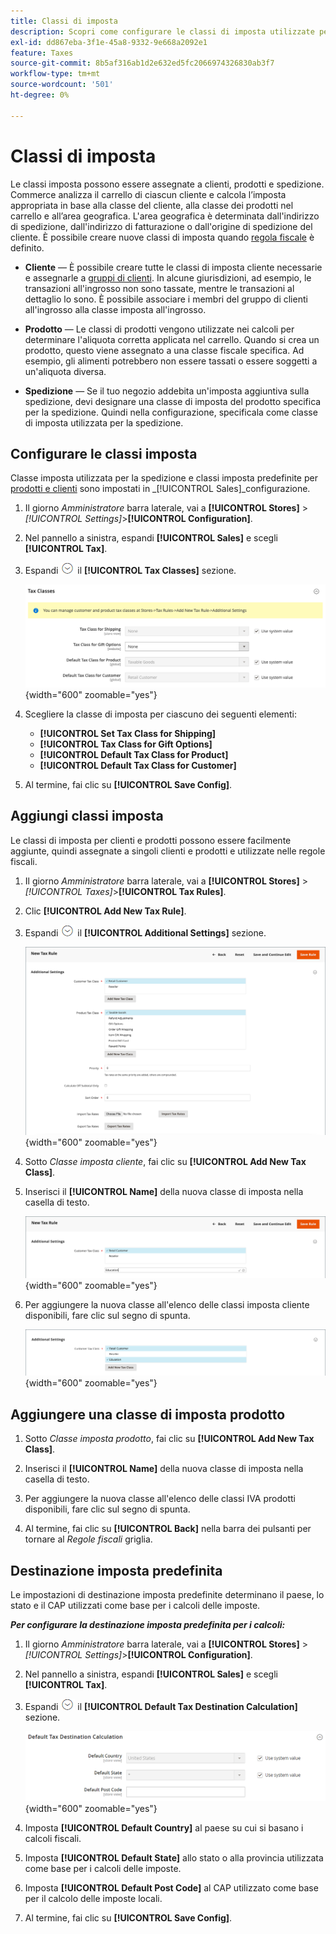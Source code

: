 ```yaml
---
title: Classi di imposta
description: Scopri come configurare le classi di imposta utilizzate per le regole fiscali.
exl-id: dd867eba-3f1e-45a8-9332-9e668a2092e1
feature: Taxes
source-git-commit: 8b5af316ab1d2e632ed5fc2066974326830ab3f7
workflow-type: tm+mt
source-wordcount: '501'
ht-degree: 0%

---
```


# Classi di imposta

Le classi imposta possono essere assegnate a clienti, prodotti e spedizione. Commerce analizza il carrello di ciascun cliente e calcola l’imposta appropriata in base alla classe del cliente, alla classe dei prodotti nel carrello e all’area geografica. L&#39;area geografica è determinata dall&#39;indirizzo di spedizione, dall&#39;indirizzo di fatturazione o dall&#39;origine di spedizione del cliente. È possibile creare nuove classi di imposta quando [regola fiscale](tax-rules.md) è definito.

- **Cliente** — È possibile creare tutte le classi di imposta cliente necessarie e assegnarle a [gruppi di clienti](../customers/customer-groups.md). In alcune giurisdizioni, ad esempio, le transazioni all&#39;ingrosso non sono tassate, mentre le transazioni al dettaglio lo sono. È possibile associare i membri del gruppo di clienti all&#39;ingrosso alla classe imposta all&#39;ingrosso.

- **Prodotto** — Le classi di prodotti vengono utilizzate nei calcoli per determinare l&#39;aliquota corretta applicata nel carrello. Quando si crea un prodotto, questo viene assegnato a una classe fiscale specifica. Ad esempio, gli alimenti potrebbero non essere tassati o essere soggetti a un&#39;aliquota diversa.

- **Spedizione** — Se il tuo negozio addebita un&#39;imposta aggiuntiva sulla spedizione, devi designare una classe di imposta del prodotto specifica per la spedizione. Quindi nella configurazione, specificala come classe di imposta utilizzata per la spedizione.

## Configurare le classi imposta

Classe imposta utilizzata per la spedizione e classi imposta predefinite per [prodotti e clienti](#add-a-product-tax-class) sono impostati in _[!UICONTROL Sales]_configurazione.

1. Il giorno _Amministratore_ barra laterale, vai a **[!UICONTROL Stores]** > _[!UICONTROL Settings]_>**[!UICONTROL Configuration]**.

1. Nel pannello a sinistra, espandi **[!UICONTROL Sales]** e scegli **[!UICONTROL Tax]**.

1. Espandi ![Selettore di espansione](../assets/icon-display-expand.png) il **[!UICONTROL Tax Classes]** sezione.

   ![Configurazione - Classi di imposta](../configuration-reference/sales/assets/tax-tax-classes.png){width="600" zoomable="yes"}

1. Scegliere la classe di imposta per ciascuno dei seguenti elementi:

   - **[!UICONTROL Set Tax Class for Shipping]**
   - **[!UICONTROL Tax Class for Gift Options]**
   - **[!UICONTROL Default Tax Class for Product]**
   - **[!UICONTROL Default Tax Class for Customer]**

1. Al termine, fai clic su **[!UICONTROL Save Config]**.

## Aggiungi classi imposta

Le classi di imposta per clienti e prodotti possono essere facilmente aggiunte, quindi assegnate a singoli clienti e prodotti e utilizzate nelle regole fiscali.

1. Il giorno _Amministratore_ barra laterale, vai a **[!UICONTROL Stores]** > _[!UICONTROL Taxes]_>**[!UICONTROL Tax Rules]**.

1. Clic **[!UICONTROL Add New Tax Rule]**.

1. Espandi ![Selettore di espansione](../assets/icon-display-expand.png) il **[!UICONTROL Additional Settings]** sezione.

   ![Aggiungi nuova classe fiscale](./assets/tax-class-additional-settings.png){width="600" zoomable="yes"}

1. Sotto _Classe imposta cliente_, fai clic su **[!UICONTROL Add New Tax Class]**.

1. Inserisci il **[!UICONTROL Name]** della nuova classe di imposta nella casella di testo.

   ![Aggiungi nuova classe fiscale](./assets/tax-class-customer-add-new.png){width="600" zoomable="yes"}

1. Per aggiungere la nuova classe all&#39;elenco delle classi imposta cliente disponibili, fare clic sul segno di spunta.

   ![Nuove classi di imposta](./assets/tax-classes-updated.png){width="600" zoomable="yes"}

## Aggiungere una classe di imposta prodotto

1. Sotto _Classe imposta prodotto_, fai clic su **[!UICONTROL Add New Tax Class]**.

1. Inserisci il **[!UICONTROL Name]** della nuova classe di imposta nella casella di testo.

1. Per aggiungere la nuova classe all&#39;elenco delle classi IVA prodotti disponibili, fare clic sul segno di spunta.

1. Al termine, fai clic su **[!UICONTROL Back]** nella barra dei pulsanti per tornare al _Regole fiscali_ griglia.

## Destinazione imposta predefinita

Le impostazioni di destinazione imposta predefinite determinano il paese, lo stato e il CAP utilizzati come base per i calcoli delle imposte.

**_Per configurare la destinazione imposta predefinita per i calcoli:_**

1. Il giorno _Amministratore_ barra laterale, vai a **[!UICONTROL Stores]** > _[!UICONTROL Settings]_>**[!UICONTROL Configuration]**.

1. Nel pannello a sinistra, espandi **[!UICONTROL Sales]** e scegli **[!UICONTROL Tax]**.

1. Espandi ![Selettore di espansione](../assets/icon-display-expand.png) il **[!UICONTROL Default Tax Destination Calculation]** sezione.

   ![Calcolo destinazione imposta predefinita](../configuration-reference/sales/assets/tax-default-tax-destination-calculation.png){width="600" zoomable="yes"}

1. Imposta **[!UICONTROL Default Country]** al paese su cui si basano i calcoli fiscali.

1. Imposta **[!UICONTROL Default State]** allo stato o alla provincia utilizzata come base per i calcoli delle imposte.

1. Imposta **[!UICONTROL Default Post Code]** al CAP utilizzato come base per il calcolo delle imposte locali.

1. Al termine, fai clic su **[!UICONTROL Save Config]**.
